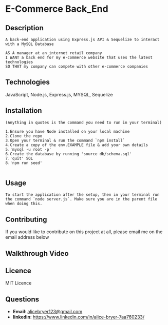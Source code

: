 # E-Commerce Back_End

## Description
``` 
A back-end application using Express.js API & Sequelize to interact with a MySQL Database

AS A manager at an internet retail company
I WANT a back end for my e-commerce website that uses the latest technologies
SO THAT my company can compete with other e-commerce companies

```
## Technologies

JavaScript, Node.js, Express.js, MYSQL, Sequelize


## Installation
```
(Anything in quotes is the command you need to run in your terminal)

1.Ensure you have Node installed on your local machine
2.Clone the repo
3.Open your terminal & run the command `npm install`
4.Create a copy of the env.EXAMPLE file & add your own details 
5.'mysql -u root -p'
6.Create the database by running 'source db/schema.sql'
7.'quit' SQL 
8.'npm run seed'


```
## Usage
```
To start the application after the setup, then in your terminal run the command `node server.js`. Make sure you are in the parent file when doing this.
```

## Contributing
If you would like to contribute on this project at all, please email me on the email address below

## Walkthrough Video

## Licence 
MIT Licence


## Questions
- **Email**: alicebryer123@gmail.com
- **linkedin**: https://www.linkedin.com/in/alice-bryer-7aa760233/
